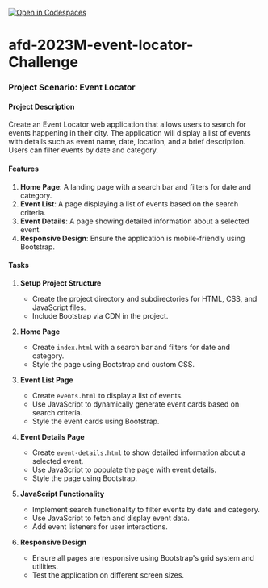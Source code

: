 [![Open in Codespaces](https://classroom.github.com/assets/launch-codespace-2972f46106e565e64193e422d61a12cf1da4916b45550586e14ef0a7c637dd04.svg)](https://classroom.github.com/open-in-codespaces?assignment_repo_id=19903107)
# afd-2023M-event-locator-Challenge


### Project Scenario: Event Locator

#### Project Description
Create an Event Locator web application that allows users to search for events happening in their city. 
The application will display a list of events with details such as event name, date, location, 
and a brief description. Users can filter events by date and category.

#### Features
1. **Home Page**: A landing page with a search bar and filters for date and category.
2. **Event List**: A page displaying a list of events based on the search criteria.
3. **Event Details**: A page showing detailed information about a selected event.
4. **Responsive Design**: Ensure the application is mobile-friendly using Bootstrap.

#### Tasks

1. **Setup Project Structure**
   - Create the project directory and subdirectories for HTML, CSS, and JavaScript files.
   - Include Bootstrap via CDN in the project.

2. **Home Page**
   - Create `index.html` with a search bar and filters for date and category.
   - Style the page using Bootstrap and custom CSS.

3. **Event List Page**
   - Create `events.html` to display a list of events.
   - Use JavaScript to dynamically generate event cards based on search criteria.
   - Style the event cards using Bootstrap.

4. **Event Details Page**
   - Create `event-details.html` to show detailed information about a selected event.
   - Use JavaScript to populate the page with event details.
   - Style the page using Bootstrap.

5. **JavaScript Functionality**
   - Implement search functionality to filter events by date and category.
   - Use JavaScript to fetch and display event data.
   - Add event listeners for user interactions.

6. **Responsive Design**
   - Ensure all pages are responsive using Bootstrap's grid system and utilities.
   - Test the application on different screen sizes.
